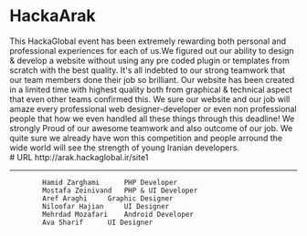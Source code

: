 # HackaArak

<div>
This HackaGlobal event has been extremely rewarding both personal and professional experiences for each of us.We figured out our ability to design & develop a website without using any pre coded plugin or templates from scratch with the best quality.
It's all indebted to our strong teamwork that our team members done their job so brilliant.
Our website has been created in a limited time with highest quality both from graphical & technical aspect that even other teams confirmed this.
We sure our website and our job will amaze every professional web designer-developer or even non professional people that how we even handled all these things through this deadline!
We strongly Proud of our awesome teamwork and also outcome of our job.
We quite sure we already have won this competition and people arround the wide world will see the strength of young Iranian developers.
</div>
# URL
http://arak.hackaglobal.ir/site1

------------------------------------------------------------------------
			Hamid Zarghami		PHP Developer
			Mostafa Zeinivand	PHP & UI Developer
			Aref Araghi		Graphic Designer
			Niloofar Hajian		UI Designer
			Mehrdad Mozafari	Android Developer
			Ava Sharif		UI Designer
